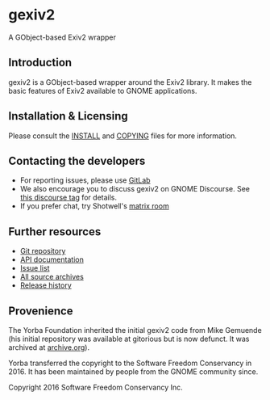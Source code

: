 # gexiv2
A GObject-based Exiv2 wrapper

## Introduction

gexiv2 is a GObject-based wrapper around the Exiv2 library.  It makes the
basic features of Exiv2 available to GNOME applications.


## Installation & Licensing

Please consult the [INSTALL](INSTALL) and [COPYING](COPYING) files for more information.


## Contacting the developers

* For reporting issues, please use [GitLab](https://gitlab.gnome.org/GNOME/gexiv2/issues/new)
* We also encourage you to discuss gexiv2 on GNOME Discourse. See
[this discourse tag](https://discourse.gnome.org/tag/gexiv2) for details.
* If you prefer chat, try Shotwell's [matrix room](https://matrix.to/#/#shotwell:gnome.org)


## Further resources

* [Git repository](https://gitlab.gnome.org/GNOME/gexiv2)
* [API documentation](https://gnome.pages.gitlab.gnome.org/gexiv2/docs)
* [Issue list](https://gitlab.gnome.org/GNOME/gexiv2/issues)
* [All source archives](https://download.gnome.org/sources/gexiv2/)
* [Release history](https://download.gnome.org/sources/gexiv2/)

## Provenience

The Yorba Foundation inherited the initial gexiv2 code from Mike Gemuende
(his initial repository was available at gitorious but is now defunct. It was archived at [archive.org](https://web.archive.org/web/20121215131750/http://gitorious.org/gexiv2)).  

Yorba transferred the copyright to the Software Freedom Conservancy in
2016. It has been maintained by people from the GNOME community since.

Copyright 2016 Software Freedom Conservancy Inc.
